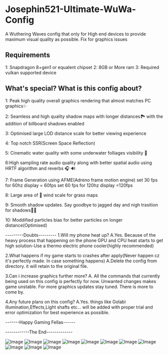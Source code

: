 # Josephin521-Ultimate-WuWa-Config
A Wuthering Waves config that only for High end devices to provide maximum visual quality as possible. Fix for graphics issues

Requirements
------------
1: Snapdragon 8+gen1 or equalent chipset
2: 8GB or More ram
3: Required vulkan supported device

What's special? What is this config about?
------------------------------------------
1: Peak high quality overall graphics rendering that almost matches PC graphics✨

2: Seamless and high quality shadow maps with longer distances🏞️ with the addition of billboard shadows enabled

3: Optimised large LOD distance scale for better viewing experience

4: Top notch SSR(Screen Space Reflection)

5: Cinematic water quality with some underwater folliages visibility 🌊 

6:High sampling rate audio quality along with better spatial audio using HRTF algorithm and reverbs 🎧 🔊 

7: Frame Generation using AFME(Adreno frame motion engine)
set 30 fps for 60hz display = 60fps
set 60 fps for 120hz display =120fps

8: Large area of 🍃 wind scale for grass maps

9: Smooth shadow updates. Say goodbye to jagged day and nigh trasition for shadows🌄🌃

10: Moddified particles bias for better particles on longer distance(Optimised)

---------Doubts---------
1.Will my phone heat up?
A.Yes. Because of the heavy process that happening on the phone GPU and CPU heat starts to get high
solution-Use a thermo electric phone cooler(highly recommended)

2.What happens if my game starts to crashes after apply(Never happen cz it's perfectly made. In case something happens)
A.Delete the config from directory. it will retain to the original file.

3.Can i increase graphics further more?
A. All the commands that currently being used on this config is perfectly for now. Unwanted changes makes game unstable. For more graphics updates stay tuned. There is more to come by.

4.Any future plans on this config?
A.Yes. things like Golabl illumination,Effects,Light shafts etc... will be added with proper trial and error optimization for best experience as possible.

-------Happy Gaming Fellas------

------------The End-------------

![Image](https://github.com/user-attachments/assets/1507a006-384a-40aa-be0b-3699ffaad129)
![Image](https://github.com/user-attachments/assets/165382da-d3c8-445e-984a-3c1a18e2ee17)
![Image](https://github.com/user-attachments/assets/715e6e65-7005-47db-9052-9af8af10f187)
![Image](https://github.com/user-attachments/assets/9ef6728e-a7ac-4b2e-8c85-e30af73ebc66)
![Image](https://github.com/user-attachments/assets/af8922c8-0e4f-4afd-96fc-b5da3477b395)
![Image](https://github.com/user-attachments/assets/619875f7-ba65-4d8a-902f-5ea3c2f1875b)
![Image](https://github.com/user-attachments/assets/778355ca-e9df-4e99-8c4e-b204d8e00197)
![Image](https://github.com/user-attachments/assets/f72b676c-ab11-4c66-8abb-c01b3c6c43e4)
![Image](https://github.com/user-attachments/assets/298738f4-cdb4-4038-b7a0-ae4ab55d5832)
![Image](https://github.com/user-attachments/assets/1a527af4-2500-4f76-84ec-554a1ea733c6)
![Image](https://github.com/user-attachments/assets/2b4f9bff-1e02-4981-b1f9-8e2bb13d0146)
